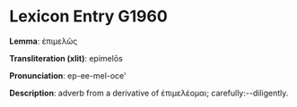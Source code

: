 # Lexicon Entry G1960

**Lemma**: ἐπιμελῶς

**Transliteration (xlit)**: epimelōs

**Pronunciation**: ep-ee-mel-oce'

**Description**:
adverb from a derivative of ἐπιμελέομαι; carefully:--diligently.
